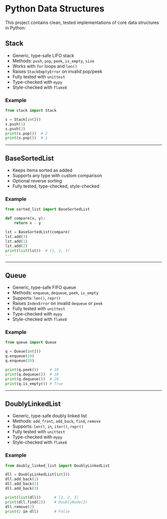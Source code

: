 # Python Data Structures

This project contains clean, tested implementations of core data structures in Python:

## Stack
- Generic, type-safe LIFO stack
- Methods: `push`, `pop`, `peek`, `is_empty`, `size`
- Works with `for` loops and `len()`
- Raises `StackEmptyError` on invalid pop/peek
- Fully tested with `unittest`
- Type-checked with `mypy`
- Style-checked with `flake8`

### Example
```python
from stack import Stack

s = Stack[int]()
s.push(1)
s.push(2)
print(s.pop())  # 2
print(s.pop())  # 1
```

---

## BaseSortedList
- Keeps items sorted as added
- Supports any type with custom comparison
- Optional reverse sorting
- Fully tested, type-checked, style-checked

### Example
```python
from sorted_list import BaseSortedList

def compare(x, y):
    return x - y

lst = BaseSortedList(compare)
lst.add(3)
lst.add(1)
lst.add(2)
print(list(lst))  # [1, 2, 3]
---

```

---

## Queue
- Generic, type-safe FIFO queue
- Methods: `enqueue`, `dequeue`, `peek`, `is_empty`
- Supports: `len()`, `repr()`
- Raises `IndexError` on invalid `dequeue` or `peek`
- Fully tested with `unittest`
- Type-checked with `mypy`
- Style-checked with `flake8`

### Example
```python
from queue import Queue

q = Queue[int]()
q.enqueue(10)
q.enqueue(20)

print(q.peek())     # 10
print(q.dequeue())  # 10
print(q.dequeue())  # 20
print(q.is_empty()) # True


```

---

## DoublyLinkedList
- Generic, type-safe doubly linked list
- Methods: `add_front`, `add_back`, `find`, `remove`
- Supports: `len()`, `in`, `iter()`, `repr()`
- Fully tested with `unittest`
- Type-checked with `mypy`
- Style-checked with `flake8`

### Example
```python
from doubly_linked_list import DoublyLinkedList

dll = DoublyLinkedList[int]()
dll.add_back(1)
dll.add_back(2)
dll.add_back(3)

print(list(dll))      # [1, 2, 3]
print(dll.find(2))    # DoublyNode(2)
dll.remove(2)
print(2 in dll)       # False

```

